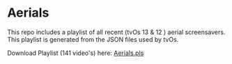 # Aerials

This repo includes a playlist of all recent (tvOs 13 & 12 ) aerial screensavers. This playlist is generated from the JSON files used by tvOs.

Download Playlist (141 video's) here: [Aerials.pls](https://raw.githubusercontent.com/ohwhen/Aerials/master/dev/scripts/Aerials.pls?token=AACJPZNG27E2HYFZWYHWPOK5VOYSY)
